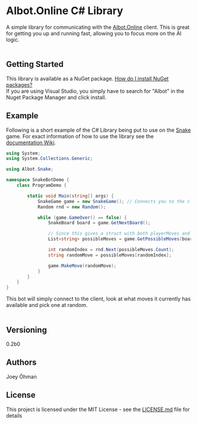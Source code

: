 # Albot.Online C# Library

A simple library for communicating with the [Albot.Online](https://Albot.Online) client. 
This is great for getting you up and running fast, allowing you to focus more on the AI logic.
<br><br>
## Getting Started
This library is available as a NuGet package. [How do I install NuGet packages?](https://docs.microsoft.com/en-us/nuget/consume-packages/ways-to-install-a-package) 
<br>If you are using Visual Studio, you simply have to search for "Albot" in the Nuget Package Manager and click install.

## Example
Following is a short example of the C# Library being put to use on the [Snake](https://www.albot.online/snake/) game. 
For exact information of how to use the library see the [documentation Wiki](https://github.com/Albot-Online/Albot-CSharp-Library/wiki).

```cs
using System;
using System.Collections.Generic;

using Albot.Snake;

namespace SnakeBotDemo {
    class ProgramDemo {

        static void Main(string[] args) {
            SnakeGame game = new SnakeGame(); // Connects you to the client
            Random rnd = new Random();

            while (game.GameOver() == false) {
                SnakeBoard board = game.GetNextBoard();

                // Since this gives a struct with both playerMoves and enemyMoves, we specify playerMoves. 
                List<string> possibleMoves = game.GetPossibleMoves(board).playerMoves;

                int randomIndex = rnd.Next(possibleMoves.Count);
                string randomMove = possibleMoves[randomIndex];

                game.MakeMove(randomMove);
            }
        }
    }
}
```
This bot will simply connect to the client, look at what moves it currently has available and pick one at random.
<br><br>


## Versioning

  0.2b0
  
## Authors

  Joey Öhman

## License

This project is licensed under the MIT License - see the [LICENSE.md](https://github.com/Albot-Online/Albot-CSharp-Library/blob/master/LICENSE) file for details
